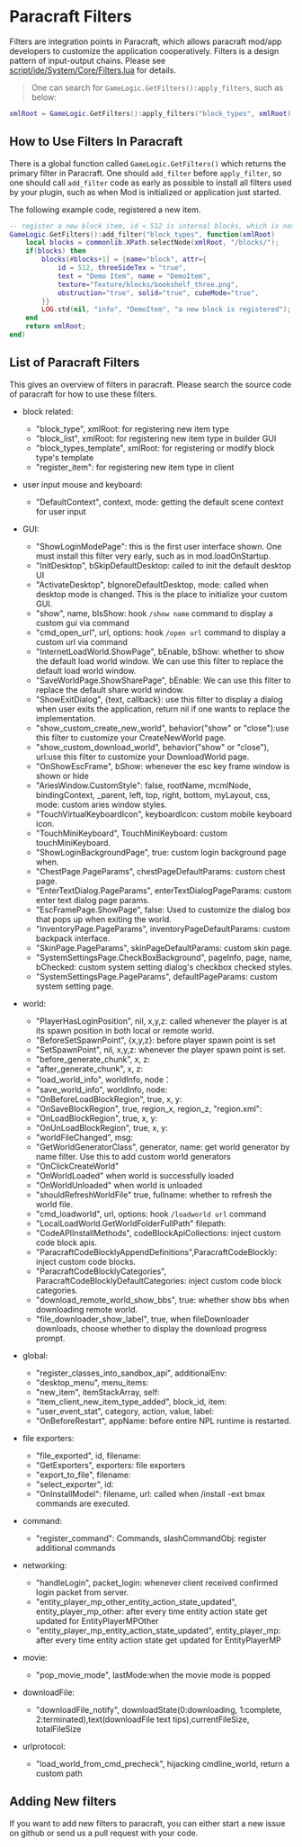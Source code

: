# Paracraft Filters
Filters are integration points in Paracraft, which allows paracraft mod/app developers to customize the application cooperatively. 
Filters is a design pattern of input-output chains. Please see [script/ide/System/Core/Filters.lua](https://github.com/NPLPackages/main/blob/master/script/ide/System/Core/Filters.lua) for details.

> One can search for `GameLogic.GetFilters():apply_filters`, such as below:

```lua
xmlRoot = GameLogic.GetFilters():apply_filters("block_types", xmlRoot);
```

## How to Use Filters In Paracraft
There is a global function called `GameLogic.GetFilters()` which returns the primary filter in Paracraft. 
One should `add_filter` before `apply_filter`, so one should call `add_filter` code as early as possible to install all filters used by your plugin, such as when Mod is initialized or application just started. 

The following example code, registered a new item.
```lua
-- register a new block item, id < 512 is internal blocks, which is not recommended to modify. 
GameLogic.GetFilters():add_filter("block_types", function(xmlRoot) 
	local blocks = commonlib.XPath.selectNode(xmlRoot, "/blocks/");
	if(blocks) then
		blocks[#blocks+1] = {name="block", attr={
			id = 512, threeSideTex = "true",
			text = "Demo Item", name = "DemoItem",
			texture="Texture/blocks/bookshelf_three.png",
			obstruction="true", solid="true", cubeMode="true",
		}}
		LOG.std(nil, "info", "DemoItem", "a new block is registered");
	end
	return xmlRoot;
end)
```

## List of Paracraft Filters
This gives an overview of filters in paracraft. Please search the source code of paracraft for how to use these filters. 

- block related:
  - "block_type", xmlRoot: for registering new item type
  - "block_list", xmlRoot: for registering new item type in builder GUI
  - "block_types_template", xmlRoot: for registering or modify block type's template
  - "register_item": for registering new item type in client
- user input mouse and keyboard:
  - "DefaultContext", context, mode: getting the default scene context for user input
- GUI:
  - "ShowLoginModePage": this is the first user interface shown. One must install this filter very early, such as in mod.loadOnStartup. 
  - "InitDesktop", bSkipDefaultDesktop: called to init the default desktop UI
  - "ActivateDesktop", bIgnoreDefaultDesktop, mode: called when desktop mode is changed. This is the place to initialize your custom GUI. 
  - "show", name, bIsShow: hook `/show name` command to display a custom gui via command
  - "cmd_open_url", url, options: hook `/open url` command to display a custom url via command
  - "InternetLoadWorld.ShowPage", bEnable, bShow: whether to show the default load world window. We can use this filter to replace the default load world window.
  - "SaveWorldPage.ShowSharePage", bEnable: We can use this filter to replace the default share world window.
  - "ShowExitDialog", {text, callback}: use this filter to display a dialog when user exits the application, return nil if one wants to replace the implementation.
  - "show_custom_create_new_world", behavior("show" or "close"):use this filter to customize your CreateNewWorld page.
  - "show_custom_download_world", behavior("show" or "close"), url:use this filter to customize your DownloadWorld page.
  - "OnShowEscFrame", bShow: whenever the esc key frame window is shown or hide
  - "AriesWindow.CustomStyle": false, rootName, mcmlNode, bindingContext, _parent, left, top, right, bottom, myLayout, css, mode: custom aries window styles.
  - "TouchVirtualKeyboardIcon", keyboardIcon: custom mobile keyboard icon.
  - "TouchMiniKeyboard", TouchMiniKeyboard: custom touchMiniKeyboard.
  - "ShowLoginBackgroundPage", true: custom login background page when.
  - "ChestPage.PageParams", chestPageDefaultParams: custom chest page.
  - "EnterTextDialog.PageParams", enterTextDialogPageParams: custom enter text dialog page params.
  - "EscFramePage.ShowPage", false: Used to customize the dialog box that pops up when exiting the world.
  - "InventoryPage.PageParams", inventoryPageDefaultParams: custom backpack interface.
  - "SkinPage.PageParams", skinPageDefaultParams: custom skin page. 
  - "SystemSettingsPage.CheckBoxBackground", pageInfo, page, name, bChecked: custom system setting dialog's checkbox checked styles.
  - "SystemSettingsPage.PageParams", defaultPageParams: custom system setting page.

- world:
  - "PlayerHasLoginPosition", nil, x,y,z: called whenever the player is at its spawn position in both local or remote world.
  - "BeforeSetSpawnPoint", {x,y,z}: before player spawn point is set
  - "SetSpawnPoint", nil, x,y,z: whenever the player spawn point is set. 
  - "before_generate_chunk", x, z:
  - "after_generate_chunk", x, z:
  - "load_world_info", worldInfo, node：
  - "save_world_info", worldInfo, node:
  - "OnBeforeLoadBlockRegion", true, x, y:
  - "OnSaveBlockRegion", true, region_x, region_z, "region.xml":
  - "OnLoadBlockRegion", true, x, y:
  - "OnUnLoadBlockRegion", true, x, y:
  - "worldFileChanged", msg:
  - "GetWorldGeneratorClass", generator, name: get world generator by name filter. Use this to add custom world generators
  - "OnClickCreateWorld"
  - "OnWorldLoaded" when world is successfully loaded
  - "OnWorldUnloaded" when world is unloaded
  - "shouldRefreshWorldFile" true, fullname: whether to refresh the world file. 
  - "cmd_loadworld", url, options: hook `/loadworld url` command
  - "LocalLoadWorld.GetWorldFolderFullPath" filepath:
  - "CodeAPIInstallMethods", codeBlockApiCollections: inject custom code block apis.
  - "ParacraftCodeBlocklyAppendDefinitions",ParacraftCodeBlockly: inject custom code blocks. 
  - "ParacraftCodeBlocklyCategories", ParacraftCodeBlocklyDefaultCategories: inject custom code block categories. 
  - "download_remote_world_show_bbs", true: whether show bbs when downloading remote world.
  - "file_downloader_show_label", true, when fileDownloader downloads, choose whether to display the download progress prompt.

- global:
  - "register_classes_into_sandbox_api", additionalEnv:
  - "desktop_menu", menu_items:
  - "new_item", itemStackArray, self:
  - "item_client_new_item_type_added", block_id, item:
  - "user_event_stat", category, action, value, label:
  - "OnBeforeRestart", appName: before entire NPL runtime is restarted. 
  
- file exporters:
  - "file_exported", id, filename:
  - "GetExporters", exporters: file exporters
  - "export_to_file", filename:
  - "select_exporter", id:
  - "OnInstallModel": filename, url: called when /install -ext bmax commands are executed. 

- command:
  - "register_command": Commands, slashCommandObj:  register additional commands

- networking:
  - "handleLogin", packet_login: whenever client received confirmed login packet from server. 
  - "entity_player_mp_other_entity_action_state_updated", entity_player_mp_other: after every time entity action state get updated for EntityPlayerMPOther
  - "entity_player_mp_entity_action_state_updated", entity_player_mp: after every time entity action state get updated for EntityPlayerMP
- movie: 
  - "pop_movie_mode", lastMode:when the movie mode is popped
- downloadFile: 
  - "downloadFile_notify", downloadState(0:downloading, 1:complete, 2:terminated),text(downloadFile text tips),currentFileSize, totalFileSize
- urlprotocol:  
  - "load_world_from_cmd_precheck",  hijacking cmdline_world, return a custom path

  
## Adding New filters
If you want to add new filters to paracraft, you can either start a new issue on github or send us a pull request with your code. 
